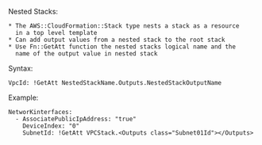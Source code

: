 Nested Stacks:

	* The AWS::CloudFormation::Stack type nests a stack as a resource
	  in a top level template
	* Can add output values from a nested stack to the root stack
	* Use Fn::GetAtt function the nested stacks logical name and the
	  name of the output value in nested stack

Syntax:

	VpcId: !GetAtt NestedStackName.Outputs.NestedStackOutputName

Example:

	NetworKinterfaces:
	  - AssociatePublicIpAddress: "true"
	    DeviceIndex: "0"
	    SubnetId: !GetAtt VPCStack.<Outputs class="Subnet01Id"></Outputs>